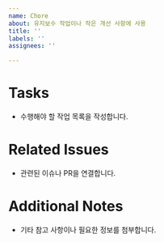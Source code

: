 ```yaml
---
name: Chore
about: 유지보수 작업이나 작은 개선 사항에 사용
title: ''
labels: ''
assignees: ''

---
```


# Tasks
- 수행해야 할 작업 목록을 작성합니다.

# Related Issues
- 관련된 이슈나 PR을 연결합니다.

# Additional Notes
- 기타 참고 사항이나 필요한 정보를 첨부합니다.

